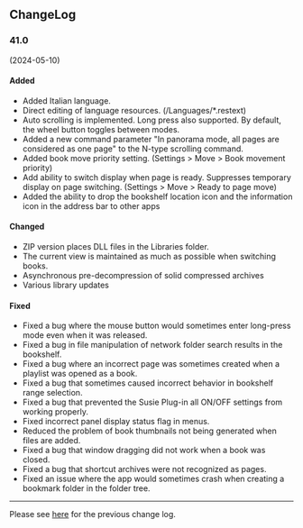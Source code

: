 ## ChangeLog

### 41.0
(2024-05-10)

#### Added

- Added Italian language.
- Direct editing of language resources. (/Languages/*.restext) 
- Auto scrolling is implemented. Long press also supported. By default, the wheel button toggles between modes.
- Added a new command parameter "In panorama mode, all pages are considered as one page" to the N-type scrolling command.
- Added book move priority setting. (Settings > Move > Book movement priority)
- Add ability to switch display when page is ready. Suppresses temporary display on page switching. (Settings > Move > Ready to page move)
- Added the ability to drop the bookshelf location icon and the information icon in the address bar to other apps

#### Changed

- ZIP version places DLL files in the Libraries folder.
- The current view is maintained as much as possible when switching books.
- Asynchronous pre-decompression of solid compressed archives
- Various library updates

#### Fixed

- Fixed a bug where the mouse button would sometimes enter long-press mode even when it was released.
- Fixed a bug in file manipulation of network folder search results in the bookshelf.
- Fixed a bug where an incorrect page was sometimes created when a playlist was opened as a book.
- Fixed a bug that sometimes caused incorrect behavior in bookshelf range selection. 
- Fixed a bug that prevented the Susie Plug-in all ON/OFF settings from working properly.
- Fixed incorrect panel display status flag in menus. 
- Reduced the problem of book thumbnails not being generated when files are added.
- Fixed a bug that window dragging did not work when a book was closed.
- Fixed a bug that shortcut archives were not recognized as pages.
- Fixed an issue where the app would sometimes crash when creating a bookmark folder in the folder tree.

----

Please see [here](https://bitbucket.org/neelabo/neeview/wiki/ChangeLog) for the previous change log.
